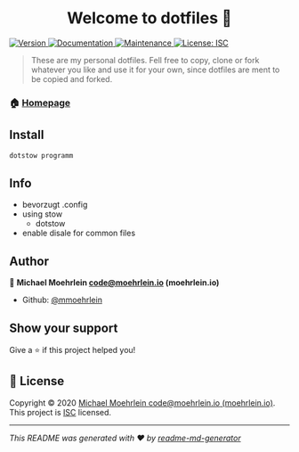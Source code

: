 <h1 align="center">Welcome to dotfiles 👋</h1>
<p>
  <a href="https://www.npmjs.com/package/dotfiles">
    <img alt="Version" src="https://img.shields.io/npm/v/dotfiles.svg">
  </a>
  <a href="https://github.com/mmoehrlein/.dotfiles#readme">
    <img alt="Documentation" src="https://img.shields.io/badge/documentation-yes-brightgreen.svg" target="_blank" />
  </a>
  <a href="https://github.com/mmoehrlein/.dotfiles/graphs/commit-activity">
    <img alt="Maintenance" src="https://img.shields.io/badge/Maintained%3F-yes-green.svg" target="_blank" />
  </a>
  <a href="https://github.com/mmoehrlein/.dotfiles/blob/master/LICENSE">
    <img alt="License: ISC" src="https://img.shields.io/badge/License-ISC-yellow.svg" target="_blank" />
  </a>
</p>

> These are my personal dotfiles. Fell free to copy, clone or fork whatever you like and use it for your own, since dotfiles are ment to be copied and forked.

### 🏠 [Homepage](https://moehrlein.io)

## Install

```sh
dotstow programm
```

## Info
- bevorzugt .config
- using stow
    - dotstow
- enable disale for common files

## Author

👤 **Michael Moehrlein <code@moehrlein.io> (moehrlein.io)**

* Github: [@mmoehrlein](https://github.com/mmoehrlein)

## Show your support

Give a ⭐️ if this project helped you!

## 📝 License

Copyright © 2020 [Michael Moehrlein <code@moehrlein.io> (moehrlein.io)](https://github.com/mmoehrlein).<br />
This project is [ISC](https://github.com/mmoehrlein/.dotfiles/blob/master/LICENSE) licensed.

***
_This README was generated with ❤️ by [readme-md-generator](https://github.com/kefranabg/readme-md-generator)_
